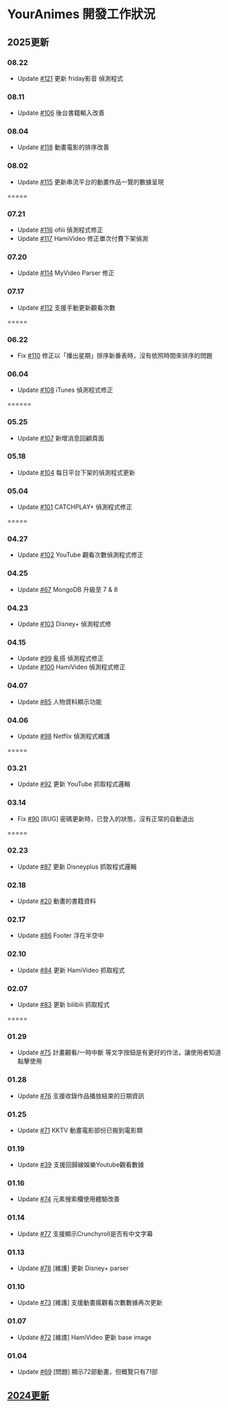 # YourAnimes 開發工作狀況

## 2025更新
### 08.22
* Update [#121](../../issues/121) 更新 friday影音 偵測程式

### 08.11
* Update [#106](../../issues/106) 後台書籍輸入改善

### 08.04
* Update [#118](../../issues/118) 動畫電影的排序改善

### 08.02
* Update [#115](../../issues/115) 更新串流平台的動畫作品一覽的數據呈現


=====
### 07.21
* Update [#116](../../issues/116) ofiii 偵測程式修正
* Update [#117](../../issues/117) HamiVideo 修正單次付費下架偵測

### 07.20
* Update [#114](../../issues/114) MyVideo Parser 修正

### 07.17
* Update [#112](../../issues/112) 支援手動更新觀看次數


=====
### 06.22
* Fix [#110](../../issues/110) 修正以「播出星期」排序新番表時，沒有依照時間來排序的問題


### 06.04
* Update [#108](../../issues/108) iTunes 偵測程式修正


======
### 05.25
* Update [#107](/../../issues/107) 新增消息回顧頁面

### 05.18
* Update [#104](/../../issues/104) 每日平台下架的偵測程式更新

### 05.04
* Update [#101](/../../issues/101) CATCHPLAY+ 偵測程式修正


=====
### 04.27
* Update [#102](/../../issues/102) YouTube 觀看次數偵測程式修正

### 04.25
* Update [#67](/../../issues/67) MongoDB 升級至 7 & 8

### 04.23
* Update [#103](/../../issues/103) Disney+ 偵測程式修

### 04.15
* Update [#99](/../../issues/99) 亂搭 偵測程式修正
* Update [#100](/../../issues/100) HamiVideo 偵測程式修正

### 04.07
* Update [#85](/../../issues/85) 人物資料顯示功能

### 04.06
* Update [#98](/../../issues/98) Netflix 偵測程式維護


=====
### 03.21
* Update [#92](/../../issues/92) 更新 YouTube 抓取程式邏輯

### 03.14
* Fix [#90](/../../issues/90) [BUG] 密碼更新時，已登入的狀態，沒有正常的自動退出


=====
### 02.23
* Update [#87](/../../issues/87) 更新 Disneyplus 抓取程式邏輯

### 02.18
* Update [#20](/../../issues/20) 動畫的書籍資料

### 02.17
* Update [#86](/../../issues/86) Footer 浮在半空中

### 02.10
* Update [#84](/../../issues/84) 更新 HamiVideo 抓取程式

### 02.07
* Update [#83](/../../issues/83) 更新 bilibili 抓取程式


=====
### 01.29
* Update [#75](/../../issues/75) 計畫觀看/一時中斷 等文字按鈕是有更好的作法，讓使用者知道點擊使用

### 01.28
* Update [#76](/../../issues/76) 支援收錄作品播放結束的日期資訊

### 01.25
* Update [#71](/../../issues/71) KKTV 動畫電影部份已搬到電影類

### 01.19
* Update [#39](/../../issues/39) 支援回歸線娛樂Youtube觀看數據
 
### 01.16
* Update [#74](/../../issues/74) 元素搜索欄使用體驗改善

### 01.14
* Update [#77](/../../issues/77) 支援顯示Crunchyroll是否有中文字幕

### 01.13
* Update [#78](/../../issues/78) [維護] 更新 Disney+ parser 

### 01.10
* Update [#73](/../../issues/73) [維護] 支援動畫瘋觀看次數數據再次更新

### 01.07
* Update [#72](/../../issues/72) [維謢] HamiVideo 更新 base image

### 01.04
* Update [#69](/../../issues/69) [問題] 顯示72部動畫，但概覽只有71部

  
## [2024更新](2024README.md)
